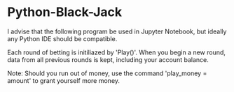 # Python-Black-Jack
I advise that the following program be used in Jupyter Notebook, but ideally any Python IDE should be compatible.

Each round of betting is initiliazed by 'Play()'. When you begin a new round, data from all previous rounds is kept, including your account balance. 

Note: Should you run out of money, use the command 'play_money = amount' to grant yourself more money.
